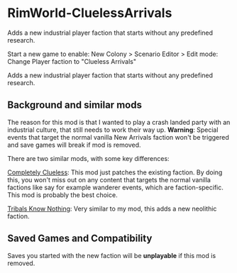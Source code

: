 # RimWorld-CluelessArrivals
Adds a new industrial player faction that starts without any predefined research.

Start a new game to enable:
New Colony > Scenario Editor > Edit mode: Change Player faction to "Clueless Arrivals"

Adds a new industrial player faction that starts without any predefined research.

## Background and similar mods
The reason for this mod is that I wanted to play a crash landed party with an industrial culture, that still needs to work their way up. **Warning**: Special events that target the normal vanilla New Arrivals faction won't be triggered and save games will break if mod is removed.

There are two similar mods, with some key differences:

[Completely Clueless](https://steamcommunity.com/sharedfiles/filedetails/?id=1710183197): This mod just patches the existing faction. By doing this, you won't miss out on any content that targets the normal vanilla factions like say for example wanderer events, which are faction-specific. This mod is probably the best choice.

[Tribals Know Nothing](https://steamcommunity.com/sharedfiles/filedetails/?id=913240446): Very similar to my mod, this adds a new neolithic faction.

## Saved Games and Compatibility
Saves you started with the new faction will be **unplayable** if this mod is removed.
